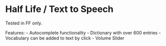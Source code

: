 Half Life / Text to Speech
==========================

Tested in FF only.

Features:
	- Autocomplete functionality
	- Dictionary with over 600 entries
	- Vocabulary can be added to text by click
	- Volume Slider
